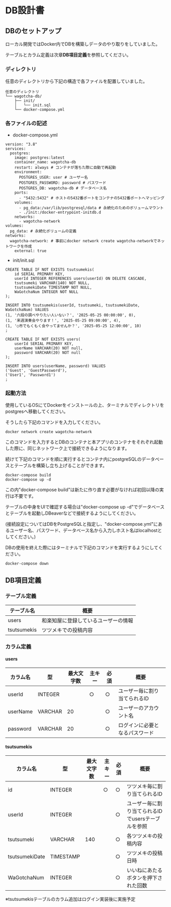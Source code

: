 # DB設計書
## DBのセットアップ
ローカル開発ではDocker内でDBを構築しデータのやり取りをしていました。

テーブルとカラム定義は次章**DB項目定義**を参照してください。

### ディレクトリ
任意のディレクトリから下記の構造で各ファイルを配置していました。

```
任意のディレクトリ
└── wagotcha-db/
    ├── init/
    │   └── init.sql
    └── docker-compose.yml
```
### 各ファイルの記述
- docker-compose.yml
```
version: "3.8"
services:
  postgres:
    image: postgres:latest
    container_name: wagotcha-db
    restart: always # コンテナが落ちた際に自動で再起動
    environment:
      POSTGRES_USER: user # ユーザー名
      POSTGRES_PASSWORD: password # パスワード
      POSTGRES_DB: wagotcha-db # データベース名
    ports:
      - "5432:5432" # ホストの5432番ポートをコンテナの5432番ポートへマッピング
    volumes:
      - pg_data:/var/lib/postgresql/data # 永続化のためのボリュームマウント
      - ./init:/docker-entrypoint-initdb.d
    networks:
      - wagotcha-network
volumes:
  pg_data: # 永続化ボリュームの定義
networks:
  wagotcha-network: # 事前にdocker network create wagotcha-networkでネットワークを作成
    external: true
```
- init/init.sql
```
CREATE TABLE IF NOT EXISTS tsutsumekis(
    id SERIAL PRIMARY KEY,
    userId INTEGER REFERENCES users(userId) ON DELETE CASCADE,
    tsutsumeki VARCHAR(140) NOT NULL,
    tsutsumekiDate TIMESTAMP NOT NULL,
    WaGotchaNum INTEGER NOT NULL
);

INSERT INTO tsutsumekis(userId, tsutsumeki, tsutsumekiDate, WaGotchaNum) VALUES
(1, '六段の調べやりたい人いない？', '2025-05-25 00:00:00', 0),
(1, '来週演奏会やります！', '2025-05-25 09:00:00', 4),
(1, '○市でもくもく会やってませんか？', '2025-05-25 12:00:00', 10)
;

CREATE TABLE IF NOT EXISTS users(
    userId SERIAL PRIMARY KEY,
    userName VARCHAR(20) NOT null,
    password VARCHAR(20) NOT null
);

INSERT INTO users(userName, password) VALUES
('Guest', 'GuestPassword'),
('User1', 'Password1')
;
```

### 起動方法
使用しているOSにてDockerをインストールの上、ターミナルでディレクトリをpostgresへ移動してください。

そうしたら下記のコマンドを入力してください。

```
docker network create wagotcha-network
```
このコマンドを入力するとDBのコンテナと本アプリのコンテナをそれぞれ起動した際に、同じネットワーク上で接続できるようになります。

続けて下記のコマンドを順に実行するとコンテナ内にpostgreSQLのデータベースとテーブルを構築し立ち上げることができます。
```
docker-compose build
docker-compose up -d
```
この内"docker-compose build"は新たに作り直す必要がなければ初回以降の実行は不要です。

テーブルの中身をUIで確認する場合は"docker-compose up -d"でデータベースとテーブルを起動しDBeaverなどで接続するようにしてください。

(接続設定についてはDBをPostgreSQLと指定し、"docker-compose.yml"にあるユーザー名、パスワード、データベース名から入力しホスト名はlocalhostとしてください。)

DBの使用を終えた際にはターミナルで下記のコマンドを実行するようにしてください。
```
docker-compose down
```

## DB項目定義
### テーブル定義
| テーブル名   | 概要 |
| --- | ----------- |
| users | 和楽知屋に登録しているユーザーの情報 |
| tsutsumekis | ツツメキでの投稿内容 |

### カラム定義
#### users
| カラム名 | 型 | 最大文字数 | 主キー | 必須 | 概要 |
| --- | ----------- | ----------- | ----------- | ----------- | ----------- |
| userId | INTEGER |  | ○ | ○ | ユーザー毎に割り当てられるID |
| userName | VARCHAR | 20 |  | ○ | ユーザーのアカウント名 |
| password | VARCHAR | 20 |  | ○ | ログインに必要となるパスワード |

#### tsutsumekis
| カラム名 | 型 | 最大文字数 | 主キー | 必須 | 概要 |
| --- | ----------- | ----------- | ----------- | ----------- | ----------- |
| id | INTEGER |  | ○ | ○ | ツツメキ毎に割り当てられるID |
| userId | INTEGER |  |  | ○ | ユーザー毎に割り当てられるIDでusersテーブルを参照 |
| tsutsumeki | VARCHAR | 140 |  | ○ | 各ツツメキの投稿内容 |
| tsutsumekiDate | TIMESTAMP |  |  | ○ | ツツメキの投稿日時 |
| WaGotchaNum | INTEGER |  |  | ○ | いいねにあたるボタンを押下された回数 |

※tsutsumekisテーブルのカラム追加はログイン実装後に実施予定